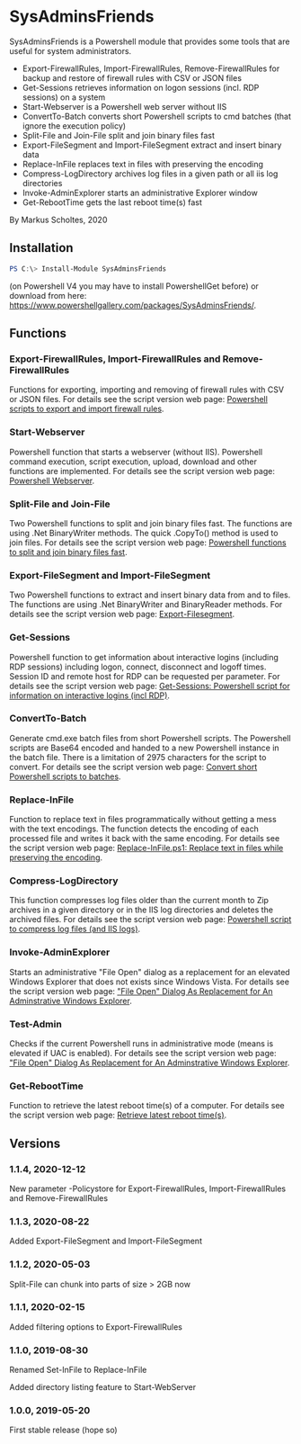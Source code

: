 # SysAdminsFriends
SysAdminsFriends is a Powershell module that provides some tools that are useful for system administrators.

* Export-FirewallRules, Import-FirewallRules, Remove-FirewallRules for backup and restore of firewall rules with CSV or JSON files
* Get-Sessions retrieves information on logon sessions (incl. RDP sessions) on a system
* Start-Webserver is a Powershell web server without IIS
* ConvertTo-Batch converts short Powershell scripts to cmd batches (that ignore the execution policy)
* Split-File and Join-File split and join binary files fast
* Export-FileSegment and Import-FileSegment extract and insert binary data
* Replace-InFile replaces text in files with preserving the encoding
* Compress-LogDirectory archives log files in a given path or all iis log directories
* Invoke-AdminExplorer starts an administrative Explorer window
* Get-RebootTime gets the last reboot time(s) fast

By Markus Scholtes, 2020
## Installation

```powershell
PS C:\> Install-Module SysAdminsFriends
```
(on Powershell V4 you may have to install PowershellGet before) or download from here: https://www.powershellgallery.com/packages/SysAdminsFriends/.

## Functions
### Export-FirewallRules, Import-FirewallRules and Remove-FirewallRules
Functions for exporting, importing and removing of firewall rules with CSV or JSON files. For details see the script version web page: [Powershell scripts to export and import firewall rules](https://gallery.technet.microsoft.com/Powershell-to-export-and-23287694).
### Start-Webserver
Powershell function that starts a webserver (without IIS). Powershell command execution, script execution, upload, download and other functions are implemented. For details see the script version web page: [Powershell Webserver](https://gallery.technet.microsoft.com/Powershell-Webserver-74dcf466).
### Split-File and Join-File
Two Powershell functions to split and join binary files fast. The functions are using .Net BinaryWriter methods. The quick .CopyTo() method is used to join files. For details see the script version web page: [Powershell functions to split and join binary files fast](https://gallery.technet.microsoft.com/Powershell-functions-to-cb6bb05a).
### Export-FileSegment and Import-FileSegment
Two Powershell functions to extract and insert binary data from and to files. The functions are using .Net BinaryWriter and BinaryReader methods. For details see the script version web page: [Export-Filesegment](https://github.com/MScholtes/TechNet-Gallery/tree/master/Export-Filesegment).
### Get-Sessions
Powershell function to get information about interactive logins (including RDP sessions) including logon, connect, disconnect and logoff times. Session ID and remote host for RDP can be requested per parameter. For details see the script version web page: [Get-Sessions: Powershell script for information on interactive logins (incl RDP)](https://gallery.technet.microsoft.com/Get-Sessions-Powershell-1dcf779d).
### ConvertTo-Batch
Generate cmd.exe batch files from short Powershell scripts. The Powershell scripts are Base64 encoded and handed to a new Powershell instance in the batch file. There is a limitation of 2975 characters for the script to convert. For details see the script version web page: [Convert short Powershell scripts to batches](https://gallery.technet.microsoft.com/scriptcenter/Convert-short-Powershell-e9b4e81d).
### Replace-InFile
Function to replace text in files programmatically without getting a mess with the text encodings. The function detects the encoding of each processed file and writes it back with the same encoding. For details see the script version web page: [Replace-InFile.ps1: Replace text in files while preserving the encoding](https://gallery.technet.microsoft.com/Replace-InFileps1-Replace-1e0be31a).
### Compress-LogDirectory
This function compresses log files older than the current month to Zip archives in a given directory or in the IIS log directories and deletes the archived files. For details see the script version web page: [Powershell script to compress log files (and IIS logs)](https://gallery.technet.microsoft.com/Powershell-script-to-47f83931).
### Invoke-AdminExplorer
Starts an administrative "File Open" dialog as a replacement for an elevated Windows Explorer that does not exists since Windows Vista. For details see the script version web page: ["File Open" Dialog As Replacement for An Adminstrative Windows Explorer](https://gallery.technet.microsoft.com/scriptcenter/File-Open-Dialog-As-51b7854b).
### Test-Admin
Checks if the current Powershell runs in administrative mode (means is elevated if UAC is enabled). For details see the script version web page: ["File Open" Dialog As Replacement for An Adminstrative Windows Explorer](https://gallery.technet.microsoft.com/scriptcenter/File-Open-Dialog-As-51b7854b).
### Get-RebootTime
Function to retrieve the latest reboot time(s) of a computer. For details see the script version web page: [Retrieve latest reboot time(s)](https://gallery.technet.microsoft.com/Retrieve-latest-reboot-97ab5270).

## Versions
### 1.1.4, 2020-12-12
New parameter -Policystore for Export-FirewallRules, Import-FirewallRules and Remove-FirewallRules
### 1.1.3, 2020-08-22
Added Export-FileSegment and Import-FileSegment
### 1.1.2, 2020-05-03
Split-File can chunk into parts of size > 2GB now
### 1.1.1, 2020-02-15
Added filtering options to Export-FirewallRules
### 1.1.0, 2019-08-30
Renamed Set-InFile to Replace-InFile

Added directory listing feature to Start-WebServer
### 1.0.0, 2019-05-20
First stable release (hope so)
